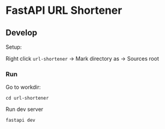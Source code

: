 # FastAPI URL Shortener

## Develop

Setup:

Right click `url-shortener` -> Mark directory as -> Sources root


### Run

Go to workdir:
```shell
cd url-shortener
```

Run dev server
```shell
fastapi dev
```